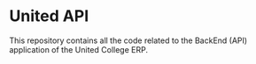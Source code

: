 # United API

This repository contains all the code related to the BackEnd (API) application of the United College ERP.
